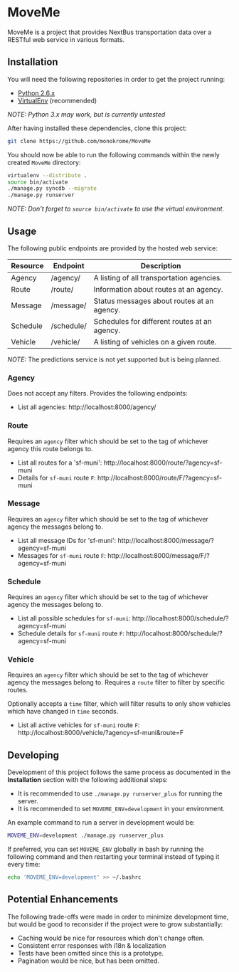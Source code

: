 MoveMe
======

MoveMe is a project that provides NextBus transportation data over a RESTful
web service in various formats.


Installation
------------

You will need the following repositories in order to get the project running:

- [Python 2.6.x][pytn]
- [VirtualEnv][venv] (recommended)

*NOTE: Python 3.x may work, but is currently untested*

After having installed these dependencies, clone this project:

```sh
git clone https://github.com/monokrome/MoveMe
```

You should now be able to run the following commands within the newly created
`MoveMe` directory:

```sh
virtualenv --distribute .
source bin/activate
./manage.py syncdb --migrate
./manage.py runserver
```

*NOTE: Don't forget to `source bin/activate` to use the virtual environment.*


Usage
-----

The following public endpoints are provided by the hosted web service:


 Resource | Endpoint    | Description                                   
----------|-------------|-----------------------------------------------
 Agency   | /agency/    | A listing of all transportation agencies.     
 Route    | /route/     | Information about routes at an agency.        
 Message  | /message/   | Status messages about routes at an agency.    
 Schedule | /schedule/  | Schedules for different routes at an agency.  
 Vehicle  | /vehicle/   | A listing of vehicles on a given route.       


*NOTE:* The predictions service is not yet supported but is being planned.


### Agency

Does not accept any filters. Provides the following endpoints:

- List all agencies: http://localhost:8000/agency/

### Route

Requires an `agency` filter which should be set to the tag of whichever agency
this route belongs to.

- List all routes for a 'sf-muni': http://localhost:8000/route/?agency=sf-muni
- Details for `sf-muni` route `F`: http://localhost:8000/route/F/?agency=sf-muni

### Message

Requires an `agency` filter which should be set to the tag of whichever agency
the messages belong to.

- List all message IDs for 'sf-muni': http://localhost:8000/message/?agency=sf-muni
- Messages for `sf-muni` route `F`: http://localhost:8000/message/F/?agency=sf-muni

### Schedule

Requires an `agency` filter which should be set to the tag of whichever agency
the messages belong to.

- List all possible schedules for `sf-muni`: http://localhost:8000/schedule/?agency=sf-muni
- Schedule details for `sf-muni` route `F`: http://localhost:8000/schedule/?agency=sf-muni

### Vehicle

Requires an `agency` filter which should be set to the tag of whichever agency
the messages belong to. Requires a `route` filter to filter by specific routes.

Optionally accepts a `time` filter, which will filter results to only show
vehicles which have changed in `time` seconds.

- List all active vehicles for `sf-muni` route `F`: http://localhost:8000/vehicle/?agency=sf-muni&route=F


Developing
----------

Development of this project follows the same process as documented in the
**Installation** section with the following additional steps:

- It is recommended to use `./manage.py runserver_plus` for running the server.
- It is recommended to set `MOVEME_ENV=development` in your environment.

An example command to run a server in development would be:

```sh
MOVEME_ENV=development ./manage.py runserver_plus

```

If preferred, you can set `MOVEME_ENV` globally in bash by running the
following command and then restarting your terminal instead of typing it every
time:

```sh
echo 'MOVEME_ENV=development' >> ~/.bashrc

```

Potential Enhancements
----------------------

The following trade-offs were made in order to minimize development time, but
would be good to reconsider if the project were to grow substantially:

- Caching would be nice for resources which don't change often.
- Consistent error responses with i18n & localization
- Tests have been omitted since this is a prototype.
- Pagination would be nice, but has been omitted.


[pytn]: https://python.org
[venv]: https://virtualenv.pypa.io/en/latest/

